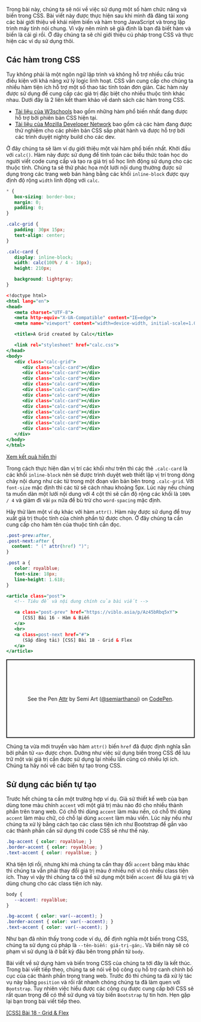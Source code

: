 Trong bài này, chúng ta sẽ nói về việc sử dụng một số hàm chức năng và biến trong CSS. Bài viết này được thực hiện sau khi mình đã đăng tải xong các bài giới thiệu về khái niệm biến và hàm trong JavaScript và trong lập trình máy tính nói chung. Vì vậy nên mình sẽ giả định là bạn đã biết hàm và biến là cái gì rồi. Ở đây chúng ta sẽ chỉ giới thiệu cú pháp trong CSS và thực hiện các ví dụ sử dụng thôi.

## Các hàm trong CSS

Tuy không phải là một ngôn ngữ lập trình và không hỗ trợ nhiều cấu trúc điều kiện với khả năng xử lý logic linh hoạt. CSS vẫn cung cấp cho chúng ta nhiều hàm tiện ích hỗ trợ một số thao tác tính toán đơn giản. Các hàm này được sử dụng để cung cấp các giá trị đặc biệt cho nhiều thuộc tính khác nhau. Dưới đây là 2 liên kết tham khảo về danh sách các hàm trong CSS.

- [Tài liệu của W3schools](https://www.w3schools.com/cssref/css_functions.asp) bao gồm những hàm phổ biến nhất đang được hỗ trợ bởi phiên bản CSS hiện tại.
- [Tài liệu của Mozilla Developer Network](https://developer.mozilla.org/en-US/docs/Web/CSS/CSS_Functions) bao gồm cả các hàm đang được thử nghiệm cho các phiên bản CSS sắp phát hành và được hỗ trợ bởi các trình duyệt nighty build cho các dev.

Ở đây chúng ta sẽ làm ví dụ giới thiệu một vài hàm phổ biến nhất. Khởi đầu với `calc()`. Hàm này được sử dụng để tính toán các biểu thức toán học do người viết code cung cấp và tạo ra giá trị số học linh động sử dụng cho các thuộc tính. Chúng ta sẽ thử phác họa một lưới nội dung thường được sử dụng trong các trang web bán hàng bằng các khối `inline-block` được quy định độ rộng `width` linh động với `calc`.

```calc.css
* {
   box-sizing: border-box;
   margin: 0;
   padding: 0;
}

.calc-grid {
   padding: 30px 15px;
   text-align: center;
}

.calc-card {
   display: inline-block;
   width: calc(100% / 4 - 10px);
   height: 210px;

   background: lightgray;
}
```

```calc.html
<!doctype html>
<html lang="en">
<head>
   <meta charset="UTF-8">
   <meta http-equiv="X-UA-Compatible" content="IE=edge">
   <meta name="viewport" content="width=device-width, initial-scale=1.0">

   <title>A Grid created by Calc</title>

   <link rel="stylesheet" href="calc.css">
</head>
<body>
   <div class="calc-grid">
      <div class="calc-card"></div>
      <div class="calc-card"></div>
      <div class="calc-card"></div>
      <div class="calc-card"></div>
      <div class="calc-card"></div>
      <div class="calc-card"></div>
      <div class="calc-card"></div>
      <div class="calc-card"></div>
      <div class="calc-card"></div>
      <div class="calc-card"></div>
      <div class="calc-card"></div>
      <div class="calc-card"></div>
   </div>
</body>
</html>
```

[Xem kết quả hiển thị](https://codepen.io/semiarthanoi/full/PoEPvKy)

Trong cách thực hiện dàn vị trí các khối như trên thì các thẻ `.calc-card` là các khối `inline-block` nên sẽ được trình duyệt web thiết lập vị trí trong dòng chảy nội dung như các từ trong một đoạn văn bản bên trong `.calc-grid`. Với `font-size` mặc định thì các từ sẽ cách nhau khoảng 5px. Lúc này nếu chúng ta muốn dàn một lưới nội dung với 4 cột thì sẽ cần độ rộng các khối là `100% / 4` và giảm đi vài `px` nữa để bù trừ cho `word-spacing` mặc định.

Hãy thử làm một ví dụ khác với hàm `attr()`. Hàm này được sử dụng để truy xuất giá trị thuộc tính của chính phần tử được chọn. Ở đây chúng ta cần cung cấp cho hàm tên của thuộc tính cần đọc.

```attribute.css
.post-prev:after,
.post-next:after {
  content: " (" attr(href) ")";
}

.post a {
   color: royalblue;
   font-size: 18px;
   line-height: 1.618;
}
```

```attribute.html
<article class="post">
   <!-- Tiêu đề và nội dung chính của bài viết -->

   <a class="post-prev" href="https://viblo.asia/p/Az45bRbq5xY">
      [CSS] Bài 16 - Hàm & Biến
   </a>
   <br>
   <a class=post-next href="#">
      (Sắp đăng tải) [CSS] Bài 18 - Grid & Flex
   </a>
</article>
```

<p class="codepen" data-height="210" data-default-tab="result" data-slug-hash="BaJjjBQ" data-user="semiarthanoi" style="height: 210px; box-sizing: border-box; display: flex; align-items: center; justify-content: center; border: 2px solid; margin: 1em 0; padding: 1em;">
  <span>See the Pen <a href="https://codepen.io/semiarthanoi/pen/BaJjjBQ">
  Attr</a> by Semi Art (<a href="https://codepen.io/semiarthanoi">@semiarthanoi</a>)
  on <a href="https://codepen.io">CodePen</a>.</span>
</p>
<script async src="https://cpwebassets.codepen.io/assets/embed/ei.js"></script>

Chúng ta vừa mới truyền vào hàm `attr()` biến `href` đã được định nghĩa sẵn bởi phần tử `<a>` được chọn. Dường như việc sử dụng biến trong CSS để lưu trữ một vài giá trị cần được sử dụng lại nhiều lần cũng có nhiều lợi ích. Chúng ta hãy nói về các biến tự tạo trong CSS.

## Sử dụng các biến tự tạo

Trước hết chúng ta cần một trường hợp ví dụ. Giả sử thiết kế web của bạn dùng tone màu chính `accent` với một giá trị màu nào đó cho nhiều thành phần trên trang web. Có chỗ thì dùng `accent` làm màu nền, có chỗ thì dùng `accent` làm màu chữ, có chỗ lại dùng `accent` làm màu viền. Lúc này nếu như chúng ta xử lý bằng cách tạo các class tiện ích như Bootstrap để gắn vào các thành phần cần sử dụng thì code CSS sẽ như thế này.

```colors.css
.bg-accent { color: royalblue; }
.border-accent { color: royalblue; }
.text-accent { color: royalblue; }
```

Khá tiện lợi rồi, nhưng khi mà chúng ta cần thay đổi `accent` bằng màu khác thì chúng ta vẫn phải thay đổi giá trị màu ở nhiều nơi vì có nhiều class tiện ích. Thay vì vậy thì chúng ta có thể sử dụng một biến `accent` để lưu giá trị và dùng chung cho các class tiện ích này.

```colors.css
body {
   --accent: royalblue;
}

.bg-accent { color: var(--accent); }
.border-accent { color: var(--accent); }
.text-accent { color: var(--accent); }
```

Như bạn đã nhìn thấy trong code ví dụ, để định nghĩa một biến trong CSS, chúng ta sử dụng cú pháp là `--tên-biến: giá-trị-gán;`. Và biến này sẽ có phạm vi sử dụng là ở bất kỳ đâu bên trong phần tử `body`.

Bài viết về sử dụng hàm và biến trong CSS của chúng ta tới đây là kết thúc. Trong bài viết tiếp theo, chúng ta sẽ nói về bộ công cụ hỗ trợ canh chỉnh bố cục của các thành phần trong trang web. Trước đó thì chúng ta đã xử lý tác vụ này bằng `position` và rồi rất nhanh chóng chúng ta đã làm quen với `Bootstrap`. Tuy nhiên việc hiểu được các công cụ được cung cấp bởi CSS sẽ rất quan trọng để có thể sử dụng và tùy biến `Bootstrap` tự tin hơn. Hẹn gặp lại bạn trong bài viết tiếp theo.

[[CSS] Bài 18 - Grid & Flex](/article/view/0042/css-bài-18---flex-&-grid)
